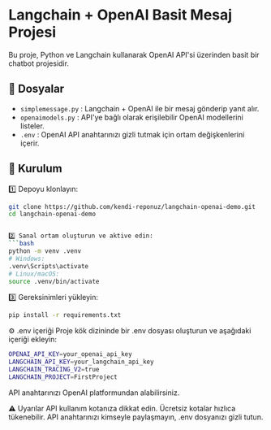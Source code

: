 # Langchain + OpenAI Basit Mesaj Projesi

Bu proje, Python ve Langchain kullanarak OpenAI API'si üzerinden basit bir chatbot projesidir.

## 📂 Dosyalar

- `simplemessage.py` : Langchain + OpenAI ile bir mesaj gönderip yanıt alır.
- `openaimodels.py` : API'ye bağlı olarak erişilebilir OpenAI modellerini listeler.
- `.env` : OpenAI API anahtarınızı gizli tutmak için ortam değişkenlerini içerir.

## 🚀 Kurulum

1️⃣ Depoyu klonlayın:
```bash
git clone https://github.com/kendi-reponuz/langchain-openai-demo.git
cd langchain-openai-demo


2️⃣ Sanal ortam oluşturun ve aktive edin:
```bash
python -m venv .venv
# Windows:
.venv\Scripts\activate
# Linux/macOS:
source .venv/bin/activate
```

3️⃣ Gereksinimleri yükleyin:
```bash
pip install -r requirements.txt
```

⚙️ .env içeriği
Proje kök dizininde bir .env dosyası oluşturun ve aşağıdaki içeriği ekleyin:
```bash
OPENAI_API_KEY=your_openai_api_key
LANGCHAIN_API_KEY=your_langchain_api_key
LANGCHAIN_TRACING_V2=true
LANGCHAIN_PROJECT=FirstProject
```
API anahtarınızı OpenAI platformundan alabilirsiniz.

⚠️ Uyarılar
API kullanım kotanıza dikkat edin. Ücretsiz kotalar hızlıca tükenebilir.
API anahtarınızı kimseyle paylaşmayın, .env dosyanızı gizli tutun.










